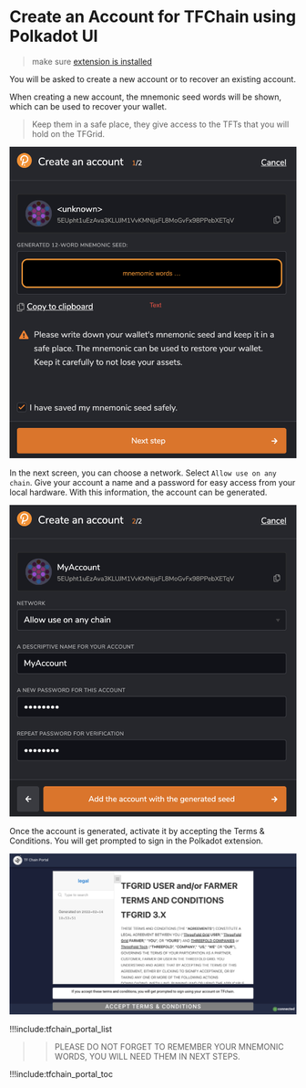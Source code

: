 
# Create an Account for TFChain using Polkadot UI

> make sure [extension is installed](tfchain_portal_polkadot_widget)

You will be asked to create a new account or to recover an existing account. 

When creating a new account, the mnemonic seed words will be shown, which can be used to recover your wallet. 

> Keep them in a safe place, they give access to the TFTs that you will hold on the TFGrid. 

![](img/grid3_portal_create_account_1.png ':size=400')

In the next screen, you can choose a network. Select `Allow use on any chain`. Give your account a name and a password for easy access from your local hardware. With this information, the account can be generated. 

![](img/grid3_portal_create_account_2.png ':size=400')

Once the account is generated, activate it by accepting the Terms & Conditions. You will get prompted to sign in the Polkadot extension.

![](img/grid3_portal_terms_conditions.png ':size=600')

!!!include:tfchain_portal_list

>> PLEASE DO NOT FORGET TO REMEMBER YOUR MNEMONIC WORDS, YOU WILL NEED THEM IN NEXT STEPS.

!!!include:tfchain_portal_toc

